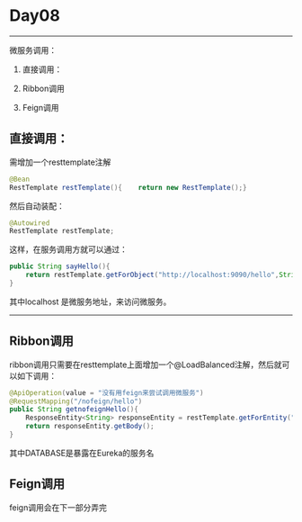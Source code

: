 # Day08

-----

微服务调用：

1. 直接调用：

2. Ribbon调用

3. Feign调用

## 直接调用：

需增加一个resttemplate注解

```java
@Bean
RestTemplate restTemplate(){    return new RestTemplate();}
```

然后自动装配：

```java
@Autowired
RestTemplate restTemplate;
```

这样，在服务调用方就可以通过：

```java
public String sayHello(){      
    return restTemplate.getForObject("http://localhost:9090/hello",String.class);
}
```

其中localhost 是微服务地址，来访问微服务。



***

## Ribbon调用

ribbon调用只需要在resttemplate上面增加一个@LoadBalanced注解，然后就可以如下调用：

```java
@ApiOperation(value = "没有用feign来尝试调用微服务")
@RequestMapping("/nofeign/hello")
public String getnofeignHello(){    
    ResponseEntity<String> responseEntity = restTemplate.getForEntity("http://DATABASE/hello",String.class);    
    return responseEntity.getBody();
}
```

其中DATABASE是暴露在Eureka的服务名



## Feign调用

feign调用会在下一部分弄完